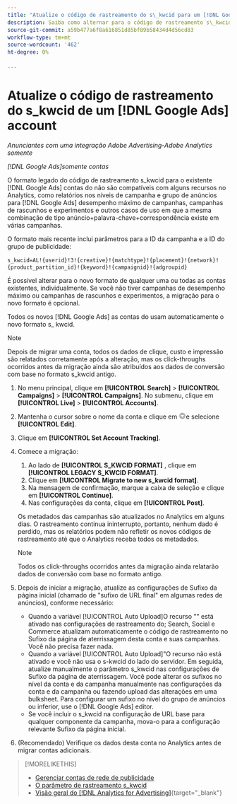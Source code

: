 ```yaml
---
title: "Atualize o código de rastreamento do s\_kwcid para um [!DNL Google Ads] account"
description: Saiba como alternar para o código de rastreamento s\_kwcid mais recente para um [!DNL Google Ads] conta.
source-git-commit: a59b477a6f8a616851d85bf89b58434d4d56cd83
workflow-type: tm+mt
source-wordcount: '462'
ht-degree: 0%

---
```


# Atualize o código de rastreamento do s\_kwcid de um [!DNL Google Ads] account

*Anunciantes com uma integração Adobe Advertising-Adobe Analytics somente*

*[!DNL Google Ads]somente contas*

O formato legado do código de rastreamento s\_kwcid para o existente [!DNL Google Ads] contas do não são compatíveis com alguns recursos no Analytics, como relatórios nos níveis de campanha e grupo de anúncios para [!DNL Google Ads] desempenho máximo de campanhas, campanhas de rascunhos e experimentos e outros casos de uso em que a mesma combinação de tipo anúncio+palavra-chave+correspondência existe em várias campanhas.

O formato mais recente inclui parâmetros para a ID da campanha e a ID do grupo de publicidade:

```
s_kwcid=AL!{userid}!3!{creative}!{matchtype}!{placement}!{network}!{product_partition_id}!{keyword}!{campaignid}!{adgroupid}
```

É possível alterar para o novo formato de qualquer uma ou todas as contas existentes, individualmente. Se você não tiver campanhas de desempenho máximo ou campanhas de rascunhos e experimentos, a migração para o novo formato é opcional.

Todos os novos [!DNL Google Ads] as contas do usam automaticamente o novo formato s\_ kwcid.

>[!NOTE]
>
>Depois de migrar uma conta, todos os dados de clique, custo e impressão são relatados corretamente após a alteração, mas os click-throughs ocorridos antes da migração ainda são atribuídos aos dados de conversão com base no formato s\_kwcid antigo.

1. No menu principal, clique em **[!UICONTROL Search]** \> **[!UICONTROL Campaigns]** \> **[!UICONTROL Campaigns]**. No submenu, clique em **[!UICONTROL Live]** \> **[!UICONTROL Accounts]**.
1. Mantenha o cursor sobre o nome da conta e clique em ![ícone de seta suspensa](/help/search-social-commerce/assets/arrow-dropdown-menu.png)e selecione **[!UICONTROL Edit]**.
1. Clique em **[!UICONTROL Set Account Tracking]**.
1. Comece a migração:

   1. Ao lado de **[!UICONTROL S_KWCID FORMAT]** , clique em **[!UICONTROL LEGACY S_KWCID FORMAT]**.
   1. Clique em **[!UICONTROL Migrate to new s_kwcid format]**.
   1. Na mensagem de confirmação, marque a caixa de seleção e clique em **[!UICONTROL Continue]**.
   1. Nas configurações da conta, clique em **[!UICONTROL Post]**.

   Os metadados das campanhas são atualizados no Analytics em alguns dias. O rastreamento continua ininterrupto, portanto, nenhum dado é perdido, mas os relatórios podem não refletir os novos códigos de rastreamento até que o Analytics receba todos os metadados.

   >[!NOTE]
   >
   >Todos os click-throughs ocorridos antes da migração ainda relatarão dados de conversão com base no formato antigo.

1. Depois de iniciar a migração, atualize as configurações de Sufixo da página inicial (chamado de &quot;sufixo de URL final&quot; em algumas redes de anúncios), conforme necessário:

   * Quando a variável [!UICONTROL Auto Upload]O recurso &quot;&quot; está ativado nas configurações de rastreamento do; Search, Social e Commerce atualizam automaticamente o código de rastreamento no Sufixo da página de aterrissagem desta conta e suas campanhas. Você não precisa fazer nada.
   * Quando a variável [!UICONTROL Auto Upload]&quot;O recurso não está ativado e você não usa o s-kwcid do lado do servidor. Em seguida, atualize manualmente o parâmetro s\_kwcid nas configurações de Sufixo da página de aterrissagem. Você pode alterar os sufixos no nível da conta e da campanha manualmente nas configurações da conta e da campanha ou fazendo upload das alterações em uma bulksheet. Para configurar um sufixo no nível do grupo de anúncios ou inferior, use o [!DNL Google Ads] editor.
   * Se você incluir o s\_kwcid na configuração de URL base para qualquer componente da campanha, mova-o para a configuração relevante Sufixo da página inicial.

1. (Recomendado) Verifique os dados desta conta no Analytics antes de migrar contas adicionais.

>[!MORELIKETHIS]
>
>* [Gerenciar contas de rede de publicidade](ad-network-account-manage.md)
>* [O parâmetro de rastreamento s_kwcid](/help/search-social-commerce/tracking/skwcid-tracking-parameter.md)
>* [Visão geral do [!DNL Analytics for Advertising]](https://experienceleague.adobe.com/docs/advertising/integrations/home.html){target="_blank"}
